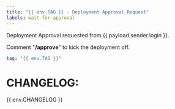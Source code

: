 ```yaml
---
title: "{{ env.TAG }} - Deployment Approval Request"
labels: wait-for-approval
---
```


Deployment Approval requested from {{ payload.sender.login }}.

Comment "**/approve**" to kick the deployment off.

```yaml
tag: "{{ env.TAG }}"
```

# CHANGELOG:

{{ env.CHANGELOG }}
